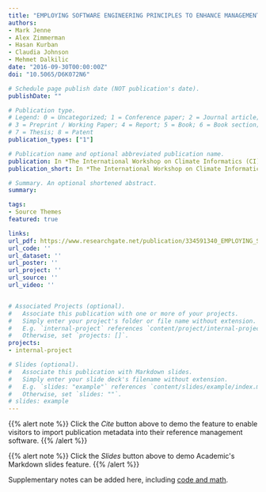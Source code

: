 ```yaml
---
title: "EMPLOYING SOFTWARE ENGINEERING PRINCIPLES TO ENHANCE MANAGEMENT OF CLIMATOLOGICAL DATASETS FOR CORAL REEF ANALYSIS"
authors:
- Mark Jenne
- Alex Zimmerman
- Hasan Kurban
- Claudia Johnson
- Mehmet Dalkilic
date: "2016-09-30T00:00:00Z"
doi: "10.5065/D6K072N6"

# Schedule page publish date (NOT publication's date).
publishDate: ""

# Publication type.
# Legend: 0 = Uncategorized; 1 = Conference paper; 2 = Journal article;
# 3 = Preprint / Working Paper; 4 = Report; 5 = Book; 6 = Book section;
# 7 = Thesis; 8 = Patent
publication_types: ["1"]

# Publication name and optional abbreviated publication name.
publication: In *The International Workshop on Climate Informatics (CI)*
publication_short: In *The International Workshop on Climate Informatics (CI)*

# Summary. An optional shortened abstract.
summary:

tags:
- Source Themes
featured: true

links:
url_pdf: https://www.researchgate.net/publication/334591340_EMPLOYING_SOFTWARE_ENGINEERING_PRINCIPLES_EMPLOYING_SOFTWARE_ENGINEERING_PRINCIPLES_TO_ENHANCE_MANAGEMENT_OF_CLIMATOLOGICAL_DATASETS_FOR_CORAL_REEF_ANALYSIS
url_code: ''
url_dataset: ''
url_poster: ''
url_project: ''
url_source: ''
url_video: ''


# Associated Projects (optional).
#   Associate this publication with one or more of your projects.
#   Simply enter your project's folder or file name without extension.
#   E.g. `internal-project` references `content/project/internal-project/index.md`.
#   Otherwise, set `projects: []`.
projects:
- internal-project

# Slides (optional).
#   Associate this publication with Markdown slides.
#   Simply enter your slide deck's filename without extension.
#   E.g. `slides: "example"` references `content/slides/example/index.md`.
#   Otherwise, set `slides: ""`.
# slides: example
---
```


{{% alert note %}}
Click the *Cite* button above to demo the feature to enable visitors to import publication metadata into their reference management software.
{{% /alert %}}

{{% alert note %}}
Click the *Slides* button above to demo Academic's Markdown slides feature.
{{% /alert %}}

Supplementary notes can be added here, including [code and math](https://sourcethemes.com/academic/docs/writing-markdown-latex/).

